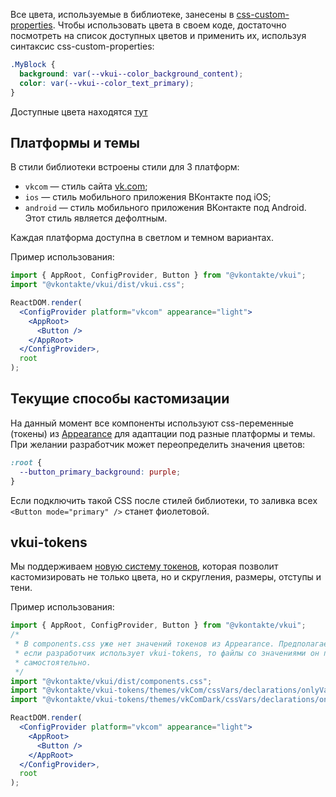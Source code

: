 Все цвета, используемые в библиотеке, занесены в [css-custom-properties](https://developer.mozilla.org/en-US/docs/Web/CSS/--*).
Чтобы использовать цвета в своем коде, достаточно посмотреть на список доступных цветов и применить их, используя
синтаксис css-custom-properties:

```css static
.MyBlock {
  background: var(--vkui--color_background_content);
  color: var(--vkui--color_text_primary);
}
```

Доступные цвета находятся [тут](https://unpkg.com/@vkontakte/vkui-tokens@4/themes/vkBase/cssVars/declarations/onlyVariables.css)

## Платформы и темы

В стили библиотеки встроены стили для 3 платформ:

- `vkcom` — стиль сайта [vk.com](https://vk.com);
- `ios` — стиль мобильного приложения ВКонтакте под iOS;
- `android` — стиль мобильного приложения ВКонтакте под Android. Этот стиль является дефолтным.

Каждая платформа доступна в светлом и темном вариантах.

Пример использования:

```jsx static
import { AppRoot, ConfigProvider, Button } from "@vkontakte/vkui";
import "@vkontakte/vkui/dist/vkui.css";

ReactDOM.render(
  <ConfigProvider platform="vkcom" appearance="light">
    <AppRoot>
      <Button />
    </AppRoot>
  </ConfigProvider>,
  root
);
```

## Текущие способы кастомизации

На данный момент все компоненты используют css-переменные (токены) из [Appearance](https://github.com/VKCOM/Appearance)
для адаптации под разные платформы и темы. При желании разработчик может переопределить значения цветов:

```css
:root {
  --button_primary_background: purple;
}
```

Если подключить такой CSS после стилей библиотеки, то заливка всех `<Button mode="primary" />` станет фиолетовой.

## vkui-tokens

Мы поддерживаем [новую систему токенов](https://github.com/VKCOM/vkui-tokens), которая
позволит кастомизировать не только цвета, но и скругления, размеры, отступы и тени.

Пример использования:

```jsx static
import { AppRoot, ConfigProvider, Button } from "@vkontakte/vkui";
/*
 * В components.css уже нет значений токенов из Appearance. Предполагается, что
 * если разработчик использует vkui-tokens, то файлы со значениями он подключает
 * самостоятельно.
 */
import "@vkontakte/vkui/dist/components.css";
import "@vkontakte/vkui-tokens/themes/vkCom/cssVars/declarations/onlyVariables.css";
import "@vkontakte/vkui-tokens/themes/vkComDark/cssVars/declarations/onlyVariablesLocal.css";

ReactDOM.render(
  <ConfigProvider platform="vkcom" appearance="light">
    <AppRoot>
      <Button />
    </AppRoot>
  </ConfigProvider>,
  root
);
```
